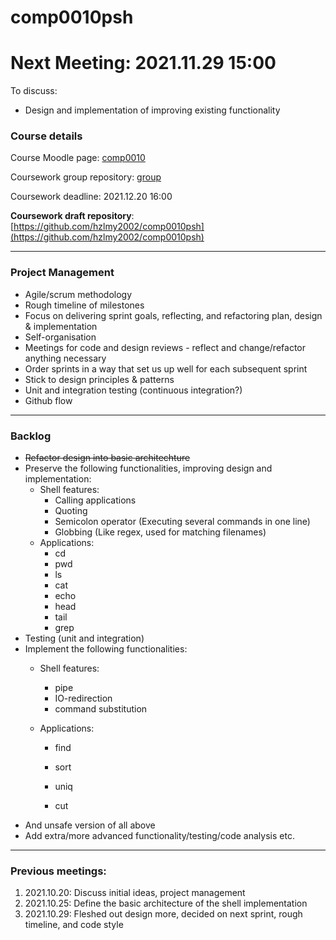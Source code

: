 # comp0010psh


# Next Meeting: 2021.11.29 15:00

To discuss:
- Design and implementation of improving existing functionality


### Course details

Course Moodle page: [comp0010](https://moodle.ucl.ac.uk/course/view.php?id=1365)

Coursework group repository: [group](https://github.com/comp0010/comp0010-shell-python-p30)

Coursework deadline: 2021.12.20 16:00

**Coursework draft repository**: [https://github.com/hzlmy2002/comp0010psh](https://github.com/hzlmy2002/comp0010psh)

---

### Project Management

- Agile/scrum methodology
- Rough timeline of milestones
- Focus on delivering sprint goals, reflecting, and refactoring plan, design & implementation
- Self-organisation
- Meetings for code and design reviews - reflect and change/refactor anything necessary
- Order sprints in a way that set us up well for each subsequent sprint
- Stick to design principles & patterns
- Unit and integration testing (continuous integration?)
- Github flow

---

### Backlog
- ~~Refactor design into basic architechture~~
- Preserve the following functionalities, improving design and implementation:
  - Shell features:
    - Calling applications
    - Quoting
    - Semicolon operator (Executing several commands in one line)
    - Globbing (Like regex, used for matching filenames)
  - Applications:
    - cd
    - pwd
    - ls
    - cat
    - echo
    - head
    - tail
    - grep
- Testing (unit and integration)
- Implement the following functionalities:
  - Shell features:
    - pipe
    - IO-redirection
    - command substitution
    
  - Applications: 
  
    - find
  
    - sort
  
    - uniq
  
    - cut
- And unsafe version of all above
- Add extra/more advanced functionality/testing/code analysis etc.

---
### Previous meetings:

1. 2021.10.20: Discuss initial ideas, project management
2. 2021.10.25: Define the basic architecture of the shell implementation
3. 2021.10.29: Fleshed out design more, decided on next sprint, rough timeline, and code style
